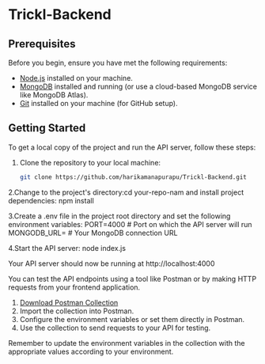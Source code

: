 # Trickl-Backend

## Prerequisites

Before you begin, ensure you have met the following requirements:

- [Node.js](https://nodejs.org/) installed on your machine.
- [MongoDB](https://www.mongodb.com/) installed and running (or use a cloud-based MongoDB service like MongoDB Atlas).
- [Git](https://git-scm.com/) installed on your machine (for GitHub setup).

## Getting Started

To get a local copy of the project and run the API server, follow these steps:

1. Clone the repository to your local machine:

   ```bash
   git clone https://github.com/harikamanapurapu/Trickl-Backend.git
2.Change to the project's directory:cd your-repo-nam and install project dependencies: npm install

3.Create a .env file in the project root directory and set the following environment variables:
PORT=4000  # Port on which the API server will run
MONGODB_URL=  # Your MongoDB connection URL

4.Start the API server: node index.js

Your API server should now be running at http://localhost:4000

You can test the API endpoints using a tool like Postman or by making HTTP requests from your frontend application.

1. [Download Postman Collection](./Trickle.postman-collection.json)
2. Import the collection into Postman.
3. Configure the environment variables or set them directly in Postman.
4. Use the collection to send requests to your API for testing.

Remember to update the environment variables in the collection with the appropriate values according to your environment.


